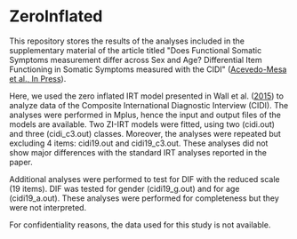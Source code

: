 # ZeroInflated
This repository stores the results of the analyses included in the supplementary material of the article titled "Does Functional Somatic Symptoms measurement differ across Sex and Age? Differential Item Functioning in Somatic Symptoms measured with the CIDI" ([Acevedo-Mesa et al., In Press](https://psyarxiv.com/ks7fu/)). 

Here, we used the zero inflated IRT model presented in Wall et al. ([2015](https://doi.org/10.1177/0146621615588184)) to analyze data of the Composite International Diagnostic Interview (CIDI). The analyses were performed in Mplus, hence the input and output files of the models are available. Two ZI-IRT models were fitted, using two (cidi.out) and three (cidi_c3.out) classes. Moreover, the analyses were repeated but excluding 4 items: cidi19.out and cidi19_c3.out. These analyses did not show major differences with the standard IRT analyses reported in the paper.

Additional analyses were performed to test for DIF with the reduced scale (19 items). DIF was tested for gender (cidi19_g.out) and for age (cidi19_a.out). These analyses were performed for completeness but they were not interpreted.

For confidentiality reasons, the data used for this study is not available.


